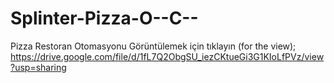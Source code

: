 # Splinter-Pizza-O--C--
Pizza Restoran Otomasyonu
Görüntülemek için tıklayın (for the view);
https://drive.google.com/file/d/1fL7Q2ObgSU_iezCKtueGi3G1KIoLfPVz/view?usp=sharing
